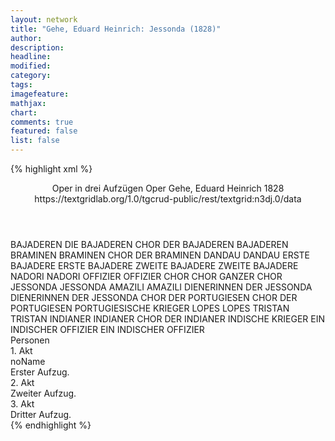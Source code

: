 ```yaml
---
layout: network
title: "Gehe, Eduard Heinrich: Jessonda (1828)"
author:
description:
headline:
modified:
category:
tags:
imagefeature:
mathjax:
chart:
comments: true
featured: false
list: false
---
```

{% highlight xml %}
<?xml-model href="https://raw.githubusercontent.com/DLiNa/project/master/rules/lina.rnc"?><?xml-model href="https://raw.githubusercontent.com/DLiNa/project/master/rules/lina.sch"?>
<play xmlns="http://lina.digital">
  <header>
    <title>Jessonda</title>
    <subtitle>Oper in drei Aufzügen</subtitle>
    <genretitle>Oper</genretitle>
    <author>Gehe, Eduard Heinrich</author>
    <date type="print"/>
    <date type="premiere" when="1828">1828</date>
    <date type="written"/>
    <source>https://textgridlab.org/1.0/tgcrud-public/rest/textgrid:n3dj.0/data</source>
  </header>
  <personae>
    <character>
      <name>BAJADEREN</name>
      <alias xml:id="die_bajaderen">
        <name>DIE BAJADEREN</name>
      </alias>
      <alias xml:id="chor_der_bajaderen">
        <name>CHOR DER BAJADEREN</name>
      </alias>
      <alias xml:id="bajaderen">
        <name>BAJADEREN</name>
      </alias>
    </character>
    <character>
      <name>BRAMINEN</name>
      <alias xml:id="braminen">
        <name>BRAMINEN</name>
      </alias>
      <alias xml:id="chor_der_braminen">
        <name>CHOR DER BRAMINEN</name>
      </alias>
    </character>
    <character>
      <name>DANDAU</name>
      <alias xml:id="dandau">
        <name>DANDAU</name>
      </alias>
    </character>
    <character>
      <name>ERSTE BAJADERE</name>
      <alias xml:id="erste_bajadere">
        <name>ERSTE BAJADERE</name>
      </alias>
    </character>
    <character>
      <name>ZWEITE BAJADERE</name>
      <alias xml:id="zweite_bajadere">
        <name>ZWEITE BAJADERE</name>
      </alias>
    </character>
    <character>
      <name>NADORI</name>
      <alias xml:id="nadori">
        <name>NADORI</name>
      </alias>
    </character>
    <character>
      <name>OFFIZIER</name>
      <alias xml:id="offizier">
        <name>OFFIZIER</name>
      </alias>
    </character>
    <character>
      <name>CHOR</name>
      <alias xml:id="chor">
        <name>CHOR</name>
      </alias>
      <alias xml:id="ganzer_chor">
        <name>GANZER CHOR</name>
      </alias>
    </character>
    <character>
      <name>JESSONDA</name>
      <alias xml:id="jessonda">
        <name>JESSONDA</name>
      </alias>
    </character>
    <character>
      <name>AMAZILI</name>
      <alias xml:id="amazili">
        <name>AMAZILI</name>
      </alias>
    </character>
    <character>
      <name>DIENERINNEN DER JESSONDA</name>
      <alias xml:id="dienerinnen_der_jessonda">
        <name>DIENERINNEN DER JESSONDA</name>
      </alias>
    </character>
    <character>
      <name>CHOR DER PORTUGIESEN</name>
      <alias xml:id="chor_der_portugiesen">
        <name>CHOR DER PORTUGIESEN</name>
      </alias>
      <alias xml:id="portugiesische_krieger">
        <name>PORTUGIESISCHE KRIEGER</name>
      </alias>
    </character>
    <character>
      <name>LOPES</name>
      <alias xml:id="lopes">
        <name>LOPES</name>
      </alias>
    </character>
    <character>
      <name>TRISTAN</name>
      <alias xml:id="tristan">
        <name>TRISTAN</name>
      </alias>
    </character>
    <character>
      <name>INDIANER</name>
      <alias xml:id="indianer">
        <name>INDIANER</name>
      </alias>
      <alias xml:id="chor_der_indianer">
        <name>CHOR DER INDIANER</name>
      </alias>
      <alias xml:id="indische_krieger">
        <name>INDISCHE KRIEGER</name>
      </alias>
    </character>
    <character>
      <name>EIN INDISCHER OFFIZIER</name>
      <alias xml:id="ein_indischer_offizier">
        <name>EIN INDISCHER OFFIZIER</name>
      </alias>
    </character>
  </personae>
  <text>
    <div>
      <head>Personen</head>
    </div>
    <div>
      <head>1. Akt</head>
      <div>
        <head>noName</head>
        <div>
          <head>Erster Aufzug.</head>
          <sp who="#chor_der_braminen #chor_der_bajaderen">
            <amount n="1" unit="speech_acts"/>
            <amount n="33" unit="words"/>
            <amount n="7" unit="lines"/>
            <amount n="183" unit="chars"/>
          </sp>
          <sp who="#chor_der_bajaderen">
            <amount n="1" unit="speech_acts"/>
            <amount n="33" unit="words"/>
            <amount n="6" unit="lines"/>
            <amount n="189" unit="chars"/>
          </sp>
          <sp who="#dandau">
            <amount n="15" unit="speech_acts"/>
            <amount n="301" unit="words"/>
            <amount n="56" unit="lines"/>
            <amount n="1661" unit="chars"/>
          </sp>
          <sp who="#dandau">
            <amount n="2" unit="speech_acts"/>
            <amount n="70" unit="words"/>
            <amount n="16" unit="lines"/>
            <amount n="397" unit="chars"/>
          </sp>
          <sp who="#erste_bajadere #zweite_bajadere">
            <amount n="1" unit="speech_acts"/>
            <amount n="40" unit="words"/>
            <amount n="10" unit="lines"/>
            <amount n="216" unit="chars"/>
          </sp>
          <sp who="#nadori">
            <amount n="15" unit="speech_acts"/>
            <amount n="383" unit="words"/>
            <amount n="74" unit="lines"/>
            <amount n="2117" unit="chars"/>
          </sp>
          <sp who="#nadori #dandau">
            <amount n="3" unit="speech_acts"/>
            <amount n="83" unit="words"/>
            <amount n="12" unit="lines"/>
            <amount n="487" unit="chars"/>
          </sp>
          <sp who="#offizier">
            <amount n="1" unit="speech_acts"/>
            <amount n="67" unit="words"/>
            <amount n="12" unit="lines"/>
            <amount n="390" unit="chars"/>
          </sp>
          <sp who="#chor">
            <amount n="3" unit="speech_acts"/>
            <amount n="31" unit="words"/>
            <amount n="6" unit="lines"/>
            <amount n="174" unit="chars"/>
          </sp>
          <sp who="#jessonda">
            <amount n="9" unit="speech_acts"/>
            <amount n="381" unit="words"/>
            <amount n="69" unit="lines"/>
            <amount n="2069" unit="chars"/>
          </sp>
          <sp who="#amazili">
            <amount n="9" unit="speech_acts"/>
            <amount n="249" unit="words"/>
            <amount n="43" unit="lines"/>
            <amount n="1365" unit="chars"/>
          </sp>
          <sp who="#dienerinnen_der_jessonda">
            <amount n="1" unit="speech_acts"/>
            <amount n="2" unit="words"/>
            <amount n="1" unit="lines"/>
            <amount n="14" unit="chars"/>
          </sp>
          <sp who="#jessonda #amazili">
            <amount n="2" unit="speech_acts"/>
            <amount n="43" unit="words"/>
            <amount n="9" unit="lines"/>
            <amount n="255" unit="chars"/>
          </sp>
        </div>
      </div>
    </div>
    <div>
      <head>2. Akt</head>
      <div>
        <head>Zweiter Aufzug.</head>
        <sp who="#chor_der_portugiesen">
          <amount n="2" unit="speech_acts"/>
          <amount n="71" unit="words"/>
          <amount n="14" unit="lines"/>
          <amount n="446" unit="chars"/>
        </sp>
        <sp who="#lopes">
          <amount n="6" unit="speech_acts"/>
          <amount n="129" unit="words"/>
          <amount n="22" unit="lines"/>
          <amount n="754" unit="chars"/>
        </sp>
        <sp who="#tristan">
          <amount n="18" unit="speech_acts"/>
          <amount n="422" unit="words"/>
          <amount n="82" unit="lines"/>
          <amount n="2310" unit="chars"/>
        </sp>
        <sp who="#chor">
          <amount n="2" unit="speech_acts"/>
          <amount n="73" unit="words"/>
          <amount n="13" unit="lines"/>
          <amount n="392" unit="chars"/>
        </sp>
        <sp who="#jessonda">
          <amount n="14" unit="speech_acts"/>
          <amount n="234" unit="words"/>
          <amount n="46" unit="lines"/>
          <amount n="1215" unit="chars"/>
        </sp>
        <sp who="#amazili">
          <amount n="15" unit="speech_acts"/>
          <amount n="284" unit="words"/>
          <amount n="50" unit="lines"/>
          <amount n="1398" unit="chars"/>
        </sp>
        <sp who="#jessonda #amazili">
          <amount n="4" unit="speech_acts"/>
          <amount n="83" unit="words"/>
          <amount n="16" unit="lines"/>
          <amount n="473" unit="chars"/>
        </sp>
        <sp who="#nadori">
          <amount n="12" unit="speech_acts"/>
          <amount n="313" unit="words"/>
          <amount n="53" unit="lines"/>
          <amount n="1665" unit="chars"/>
        </sp>
        <sp who="#chor_der_bajaderen">
          <amount n="1" unit="speech_acts"/>
          <amount n="23" unit="words"/>
          <amount n="4" unit="lines"/>
          <amount n="121" unit="chars"/>
        </sp>
        <sp who="#bajaderen">
          <amount n="3" unit="speech_acts"/>
          <amount n="44" unit="words"/>
          <amount n="10" unit="lines"/>
          <amount n="273" unit="chars"/>
        </sp>
        <sp who="#dandau">
          <amount n="5" unit="speech_acts"/>
          <amount n="88" unit="words"/>
          <amount n="18" unit="lines"/>
          <amount n="462" unit="chars"/>
        </sp>
        <sp who="#dandau #chor">
          <amount n="2" unit="speech_acts"/>
          <amount n="13" unit="words"/>
          <amount n="3" unit="lines"/>
          <amount n="81" unit="chars"/>
        </sp>
        <sp who="#amazili #nadori">
          <amount n="1" unit="speech_acts"/>
          <amount n="4" unit="words"/>
          <amount n="1" unit="lines"/>
          <amount n="24" unit="chars"/>
        </sp>
        <sp who="#indische_krieger #portugiesische_krieger">
          <amount n="1" unit="speech_acts"/>
          <amount n="9" unit="words"/>
          <amount n="3" unit="lines"/>
          <amount n="59" unit="chars"/>
        </sp>
        <sp who="#chor_der_indianer">
          <amount n="2" unit="speech_acts"/>
          <amount n="34" unit="words"/>
          <amount n="6" unit="lines"/>
          <amount n="181" unit="chars"/>
        </sp>
        <sp who="#tristan #jessonda">
          <amount n="1" unit="speech_acts"/>
          <amount n="9" unit="words"/>
          <amount n="2" unit="lines"/>
          <amount n="56" unit="chars"/>
        </sp>
        <sp who="#nadori #amazili">
          <amount n="1" unit="speech_acts"/>
          <amount n="9" unit="words"/>
          <amount n="2" unit="lines"/>
          <amount n="54" unit="chars"/>
        </sp>
        <sp who="#dandau #indianer">
          <amount n="1" unit="speech_acts"/>
          <amount n="8" unit="words"/>
          <amount n="2" unit="lines"/>
          <amount n="53" unit="chars"/>
        </sp>
      </div>
    </div>
    <div>
      <head>3. Akt</head>
      <div>
        <head>Dritter Aufzug.</head>
        <sp who="#lopes">
          <amount n="3" unit="speech_acts"/>
          <amount n="81" unit="words"/>
          <amount n="12" unit="lines"/>
          <amount n="442" unit="chars"/>
        </sp>
        <sp who="#tristan">
          <amount n="11" unit="speech_acts"/>
          <amount n="333" unit="words"/>
          <amount n="64" unit="lines"/>
          <amount n="1726" unit="chars"/>
        </sp>
        <sp who="#nadori">
          <amount n="6" unit="speech_acts"/>
          <amount n="128" unit="words"/>
          <amount n="22" unit="lines"/>
          <amount n="695" unit="chars"/>
        </sp>
        <sp who="#chor_der_braminen #chor_der_bajaderen">
          <amount n="1" unit="speech_acts"/>
          <amount n="20" unit="words"/>
          <amount n="4" unit="lines"/>
          <amount n="107" unit="chars"/>
        </sp>
        <sp who="#chor_der_bajaderen">
          <amount n="1" unit="speech_acts"/>
          <amount n="36" unit="words"/>
          <amount n="10" unit="lines"/>
          <amount n="229" unit="chars"/>
        </sp>
        <sp who="#chor_der_braminen">
          <amount n="1" unit="speech_acts"/>
          <amount n="65" unit="words"/>
          <amount n="17" unit="lines"/>
          <amount n="381" unit="chars"/>
        </sp>
        <sp who="#ganzer_chor">
          <amount n="1" unit="speech_acts"/>
          <amount n="6" unit="words"/>
          <amount n="2" unit="lines"/>
          <amount n="47" unit="chars"/>
        </sp>
        <sp who="#dandau">
          <amount n="7" unit="speech_acts"/>
          <amount n="180" unit="words"/>
          <amount n="34" unit="lines"/>
          <amount n="975" unit="chars"/>
        </sp>
        <sp who="#chor">
          <amount n="7" unit="speech_acts"/>
          <amount n="81" unit="words"/>
          <amount n="15" unit="lines"/>
          <amount n="444" unit="chars"/>
        </sp>
        <sp who="#die_bajaderen">
          <amount n="1" unit="speech_acts"/>
          <amount n="12" unit="words"/>
          <amount n="3" unit="lines"/>
          <amount n="56" unit="chars"/>
        </sp>
        <sp who="#braminen">
          <amount n="3" unit="speech_acts"/>
          <amount n="7" unit="words"/>
          <amount n="3" unit="lines"/>
          <amount n="47" unit="chars"/>
        </sp>
        <sp who="#bajaderen">
          <amount n="2" unit="speech_acts"/>
          <amount n="4" unit="words"/>
          <amount n="2" unit="lines"/>
          <amount n="22" unit="chars"/>
        </sp>
        <sp who="#jessonda">
          <amount n="9" unit="speech_acts"/>
          <amount n="308" unit="words"/>
          <amount n="63" unit="lines"/>
          <amount n="1701" unit="chars"/>
        </sp>
        <sp who="#erste_bajadere #zweite_bajadere">
          <amount n="1" unit="speech_acts"/>
          <amount n="11" unit="words"/>
          <amount n="2" unit="lines"/>
          <amount n="65" unit="chars"/>
        </sp>
        <sp who="#erste_bajadere #zweite_bajadere">
          <amount n="1" unit="speech_acts"/>
          <amount n="10" unit="words"/>
          <amount n="2" unit="lines"/>
          <amount n="61" unit="chars"/>
        </sp>
        <sp who="#erste_bajadere">
          <amount n="1" unit="speech_acts"/>
          <amount n="19" unit="words"/>
          <amount n="3" unit="lines"/>
          <amount n="107" unit="chars"/>
        </sp>
        <sp who="#amazili">
          <amount n="4" unit="speech_acts"/>
          <amount n="52" unit="words"/>
          <amount n="10" unit="lines"/>
          <amount n="261" unit="chars"/>
        </sp>
        <sp who="#jessonda #amazili">
          <amount n="3" unit="speech_acts"/>
          <amount n="72" unit="words"/>
          <amount n="13" unit="lines"/>
          <amount n="391" unit="chars"/>
        </sp>
        <sp who="#ein_indischer_offizier">
          <amount n="1" unit="speech_acts"/>
          <amount n="9" unit="words"/>
          <amount n="1" unit="lines"/>
          <amount n="45" unit="chars"/>
        </sp>
        <sp who="#offizier">
          <amount n="1" unit="speech_acts"/>
          <amount n="7" unit="words"/>
          <amount n="1" unit="lines"/>
          <amount n="41" unit="chars"/>
        </sp>
        <sp who="#chor_der_portugiesen">
          <amount n="1" unit="speech_acts"/>
          <amount n="19" unit="words"/>
          <amount n="4" unit="lines"/>
          <amount n="107" unit="chars"/>
        </sp>
      </div>
    </div>
  </text>
</play>
{% endhighlight %}